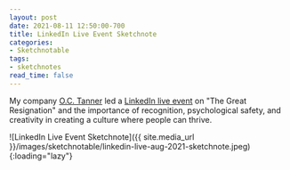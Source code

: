 ```yaml
---
layout: post
date: 2021-08-11 12:50:00-700
title: LinkedIn Live Event Sketchnote
categories:
- Sketchnotable
tags:
- sketchnotes
read_time: false
---
```


My company [O.C. Tanner](https://www.octanner.com/) led a [LinkedIn live event](https://www.linkedin.com/events/linkedinlivewitho-c-tanner-ther6811350116583141376/) on "The Great Resignation" and the importance of recognition, psychological safety, and creativity in creating a culture where people can thrive.

![LinkedIn Live Event Sketchnote]({{ site.media_url }}/images/sketchnotable/linkedin-live-aug-2021-sketchnote.jpeg){:loading="lazy"}
